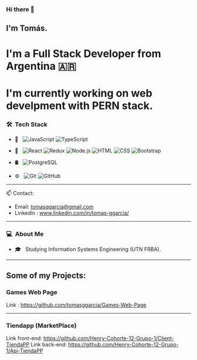 ### Hi there 👋

## I'm Tomás.

# I'm a Full Stack Developer from Argentina :argentina:

# I'm currently working on web develpment with PERN stack.

### 🛠 &nbsp;Tech Stack

- 📝 &nbsp;
  ![JavaScript](https://img.shields.io/badge/-JavaScript-333333?style=flat&logo=javascript)
  ![TypeScript](https://img.shields.io/badge/-TypeScript-333333?style=flat&logo=typescript)

- 🔧 &nbsp;
  ![React](https://img.shields.io/badge/-React-333333?style=flat&logo=react)
  ![Redux](https://img.shields.io/badge/-Redux-333333?style=flat&logo=redux)
  ![Node.js](https://img.shields.io/badge/-Node.js-333333?style=flat&logo=node.js)
  ![HTML](https://img.shields.io/badge/-HTML-333333?style=flat&logo=HTML5)
  ![CSS](https://img.shields.io/badge/-CSS-333333?style=flat&logo=CSS3&logoColor=1572B6)
  ![Bootstrap](https://img.shields.io/badge/-Bootstrap-333333?style=flat&logo=bootstrap&logoColor=563D7C)
- 🛢 &nbsp;
  ![PostgreSQL](https://img.shields.io/badge/PostgreSQL-333333?style=flat&logo=postgresql&logoColor=white)
- ⚙️ &nbsp;
  ![Git](https://img.shields.io/badge/-Git-333333?style=flat&logo=git)
  ![GitHub](https://img.shields.io/badge/-GitHub-333333?style=flat&logo=github)

---
 :mailbox: Contact:
- Email: tomasqgarcia@gmail.com
- Linkedin : www.linkedin.com/in/tomas-ggarcia/

---

### 💻 &nbsp;About Me 

- 🎓 &nbsp; Studying Information Systems Engineering (UTN FRBA).

---

## Some of my Projects:

### Games Web Page
Link : https://github.com/tomasggarcia/Games-Web-Page

---
### Tiendapp (MarketPlace)
Link front-end: https://github.com/Henry-Cohorte-12-Grupo-1/Client-TiendaPP
Link back-end: https://github.com/Henry-Cohorte-12-Grupo-1/Api-TiendaPP




